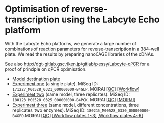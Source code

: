 Optimisation of reverse-transcription using the Labcyte Echo platform
=====================================================================

With the Labcyte Echo platforms, we generate a large number of combinations
of reaction parameters for reverse-transcription in a 384-well plate.  We
read the results by preparing nanoCAGE libraries of the cDNAs.

See also <http://dgt-gitlab.gsc.riken.jp/gitlab/plessy/Labcyte-qPCR> for a proof
of principle on qPCR optimisation.

 - [Model destination plate](Labcyte-RT.md)
 - [Experiment one](Labcyte-RT_Data_Analysis.md) (a single plate). MiSeq ID: `171227_M00528_0321_000000000-B4GLP`. MOIRAI
     [[QC](http://moirai.gsc.riken.jp/osc-fs_home/scratch/moirai/nanoCAGE2/project/Labcyte/171227_M00528_0321_000000000-B4GLP.paired_raw_quality_control2.20171228143720/171227_M00528_0321_000000000-B4GLP.paired_raw_quality_control2.20171228143720.html)]
     [[Workflow](http://moirai.gsc.riken.jp/osc-fs_home/scratch/moirai/nanoCAGE2/project/Labcyte/171227_M00528_0321_000000000-B4GLP.OP-WORKFLOW-CAGEscan-short-reads-v2.1~rc1.20180104125850/171227_M00528_0321_000000000-B4GLP.OP-WORKFLOW-CAGEscan-short-reads-v2.1~rc1.20180104125850.html)]
 - [Experiment two](Labcyte-RT_Data_Analysis_2.md) (same model, three replicates). MiSeq ID: `180123_M00528_0325_000000000-B4PCK`. MOIRAI
     [[QC](http://moirai.gsc.riken.jp/osc-fs_home/scratch/moirai/nanoCAGE2/project/Labcyte/180123_M00528_0325_000000000-B4PCK.paired_raw_quality_control2.20180124101336/180123_M00528_0325_000000000-B4PCK.paired_raw_quality_control2.20180124101336.html)]
     [[MOIRAI](http://moirai.gsc.riken.jp/osc-fs_home/scratch/moirai/nanoCAGE2/project/Labcyte/180123_M00528_0325_000000000-B4PCK.OP-WORKFLOW-CAGEscan-short-reads-v2.1~rc1.20180124102551/180123_M00528_0325_000000000-B4PCK.OP-WORKFLOW-CAGEscan-short-reads-v2.1~rc1.20180124102551.html)]
 - [Experiment three](Labcyte-RT_Data_Analysis_3.md) (same model, different concentrations, three replicates, two enzymes). MiSeq ID: `180215_M00528_0330_000000000-B4GPD`.MOIRAI
     [[QC]( http://moirai.gsc.riken.jp/osc-fs_home/scratch/moirai/nanoCAGE2/project/Labcyte/180215_M00528_0330_000000000-B4GPD.paired_raw_quality_control2.20180216100318/180215_M00528_0330_000000000-B4GPD.paired_raw_quality_control2.20180216100318.html)]
     [[Workflow plates 1~3]](http://moirai.gsc.riken.jp/osc-fs_home/scratch/moirai/nanoCAGE2/project/Labcyte/180215_M00528_0330_000000000-B4GPD_p123.OP-WORKFLOW-CAGEscan-short-reads-v2.1~rc1.20180219140254/180215_M00528_0330_000000000-B4GPD_p123.OP-WORKFLOW-CAGEscan-short-reads-v2.1~rc1.20180219140254.html)
     [[Workflow plates 4~6]](http://moirai.gsc.riken.jp/osc-fs_home/scratch/moirai/nanoCAGE2/project/Labcyte/180215_M00528_0330_000000000-B4GPD_p456.OP-WORKFLOW-CAGEscan-short-reads-v2.1~rc1.20180219140315/180215_M00528_0330_000000000-B4GPD_p456.OP-WORKFLOW-CAGEscan-short-reads-v2.1~rc1.20180219140315.html)
